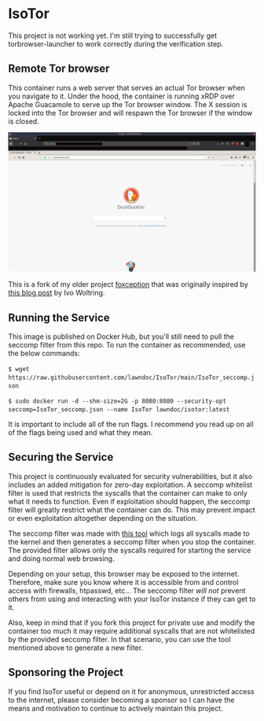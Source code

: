 # IsoTor

This project is not working yet. I'm still trying to successfully get torbrowser-launcher to work correctly during the verification step.

## Remote Tor browser

This container runs a web server that serves an actual Tor browser when you navigate to it. Under the hood, the container is running xRDP over Apache Guacamole to serve up the Tor browser window. The X session is locked into the Tor browser and will respawn the Tor browser if the window is closed.

![](resources/foxception.png)

This is a fork of my older project [foxception](https://github.com/lawndoc/foxception) that was originally inspired by [this blog post](http://ivo2u.nl/Yo) by Ivo Woltring.

## Running the Service

This image is published on Docker Hub, but you'll still need to pull the seccomp filter from this repo. To run the container as recommended, use the below commands:

`$ wget https://raw.githubusercontent.com/lawndoc/IsoTor/main/IsoTor_seccomp.json`

`$ sudo docker run -d --shm-size=2G -p 8080:8080 --security-opt seccomp=IsoTor_seccomp.json --name IsoTor lawndoc/isotor:latest`

It is important to include all of the run flags. I recommend you read up on all of the flags being used and what they mean.

## Securing the Service

This project is continuously evaluated for security vulnerabilities, but it also includes an added mitigation for zero-day exploitation. A seccomp whitelist filter is used that restricts the syscalls that the container can make to only what it needs to function. Even if exploitation should happen, the seccomp filter will greatly restrict what the container can do. This may prevent impact or even exploitation altogether depending on the situation.

The seccomp filter was made with [this tool](https://github.com/lawndoc/oci-seccomp-bpf-hook) which logs all syscalls made to the kernel and then generates a seccomp filter when you stop the container. The provided filter allows only the syscalls required for starting the service and doing normal web browsing.

Depending on your setup, this browser may be exposed to the internet. Therefore, make sure you know where it is accessible from and control access with firewalls, htpasswd, etc... The seccomp filter *will not* prevent others from using and interacting with your IsoTor instance if they can get to it.

Also, keep in mind that if you fork this project for private use and modify the container too much it may require additional syscalls that are not whitelisted by the provided seccomp filter. In that scenario, you can use the tool mentioned above to generate a new filter.

## Sponsoring the Project

If you find IsoTor useful or depend on it for anonymous, unrestricted access to the internet, please consider becoming a sponsor so I can have the means and motivation to continue to actively maintain this project.
